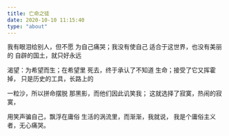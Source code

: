 ```yaml
---
title: 亡命之徒
date: 2020-10-10 11:15:40
type: "about"
---
```


我有眼泪给别人，但不愿
为自己痛哭；我没有使自己
适合于这世界，也没有美丽的
自辟的国土，就只好永远

渴望：为希望而生；在希望里
死去，终于承认了不知道
生命；接受了它又挥霍掉，
只是历史的工具，长路上的

一粒沙，所以拼命摆脱
那黑影，而他们因此讥笑我；
这就选择了寂寞，热闹的寂寞，

用笑声骗自己，飘浮在庸俗
生活的涡流里，而渐渐，我就说，
我是个庸俗主义者，无心痛哭。